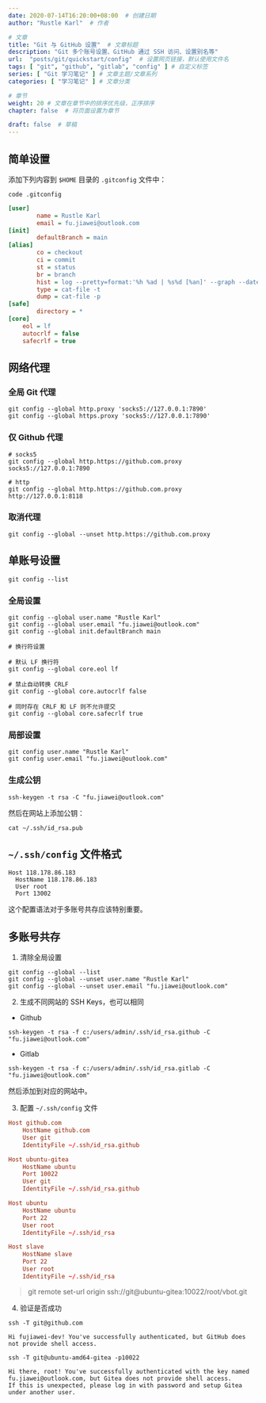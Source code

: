 ```yaml
---
date: 2020-07-14T16:20:00+08:00  # 创建日期
author: "Rustle Karl"  # 作者

# 文章
title: "Git 与 GitHub 设置"  # 文章标题
description: "Git 多个账号设置、GitHub 通过 SSH 访问、设置别名等"
url:  "posts/git/quickstart/config"  # 设置网页链接，默认使用文件名
tags: [ "git", "github", "gitlab", "config" ] # 自定义标签
series: [ "Git 学习笔记" ] # 文章主题/文章系列
categories: [ "学习笔记" ] # 文章分类

# 章节
weight: 20 # 文章在章节中的排序优先级，正序排序
chapter: false  # 将页面设置为章节

draft: false  # 草稿
---
```


## 简单设置

添加下列内容到 `$HOME` 目录的 `.gitconfig` 文件中：

```
code .gitconfig
```

```ini
[user]
        name = Rustle Karl
        email = fu.jiawei@outlook.com
[init]
        defaultBranch = main
[alias]
        co = checkout
        ci = commit
        st = status
        br = branch
        hist = log --pretty=format:'%h %ad | %s%d [%an]' --graph --date=short
        type = cat-file -t
        dump = cat-file -p
[safe]
        directory = *
[core]
	eol = lf
	autocrlf = false
	safecrlf = true
```

## 网络代理

### 全局 Git 代理

```shell
git config --global http.proxy 'socks5://127.0.0.1:7890'
git config --global https.proxy 'socks5://127.0.0.1:7890'
```

### 仅 Github 代理

```shell
# socks5
git config --global http.https://github.com.proxy socks5://127.0.0.1:7890

# http
git config --global http.https://github.com.proxy http://127.0.0.1:8118
```

### 取消代理

```shell
git config --global --unset http.https://github.com.proxy
```

## 单账号设置

```shell
git config --list
```

### 全局设置

```shell
git config --global user.name "Rustle Karl"
git config --global user.email "fu.jiawei@outlook.com"
git config --global init.defaultBranch main

# 换行符设置

# 默认 LF 换行符
git config --global core.eol lf

# 禁止自动转换 CRLF
git config --global core.autocrlf false

# 同时存在 CRLF 和 LF 则不允许提交
git config --global core.safecrlf true
```

### 局部设置

```shell
git config user.name "Rustle Karl"
git config user.email "fu.jiawei@outlook.com"
```

### 生成公钥

```shell
ssh-keygen -t rsa -C "fu.jiawei@outlook.com"
```

然后在网站上添加公钥：

```shell
cat ~/.ssh/id_rsa.pub
```

## `~/.ssh/config` 文件格式

```
Host 118.178.86.183
  HostName 118.178.86.183
  User root
  Port 13002
```

这个配置语法对于多账号共存应该特别重要。

## 多账号共存

1. 清除全局设置

```shell
git config --global --list
git config --global --unset user.name "Rustle Karl"
git config --global --unset user.email "fu.jiawei@outlook.com"
```

2. 生成不同网站的 SSH Keys，也可以相同

- Github

```shell
ssh-keygen -t rsa -f c:/users/admin/.ssh/id_rsa.github -C "fu.jiawei@outlook.com"
```

- Gitlab

```shell
ssh-keygen -t rsa -f c:/users/admin/.ssh/id_rsa.gitlab -C "fu.jiawei@outlook.com"
```

然后添加到对应的网站中。

3. 配置 `~/.ssh/config` 文件

```conf
Host github.com
    HostName github.com
    User git
    IdentityFile ~/.ssh/id_rsa.github

Host ubuntu-gitea
    HostName ubuntu
    Port 10022
    User git
    IdentityFile ~/.ssh/id_rsa.github

Host ubuntu
    HostName ubuntu
    Port 22
    User root
    IdentityFile ~/.ssh/id_rsa

Host slave
    HostName slave
    Port 22
    User root
    IdentityFile ~/.ssh/id_rsa
```

> git remote set-url origin ssh://git@ubuntu-gitea:10022/root/vbot.git

4. 验证是否成功

```shell
ssh -T git@github.com
```

```
Hi fujiawei-dev! You've successfully authenticated, but GitHub does not provide shell access.
```

```shell
ssh -T git@ubuntu-amd64-gitea -p10022
```

```
Hi there, root! You've successfully authenticated with the key named fu.jiawei@outlook.com, but Gitea does not provide shell access.
If this is unexpected, please log in with password and setup Gitea under another user.
```
